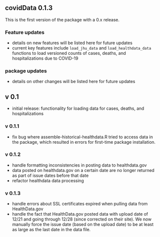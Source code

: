 ## covidData 0.1.3

This is the first version of the package with a 0.x release.

### Feature updates
- details on new features will be listed here for future updates
- current key features include `load_jhu_data` and `load_healthdata_data` functions to load versioned counts of cases, deaths, and hospitalizations due to COVID-19

### package updates
- details on other changes will be listed here for future updates

## v 0.1
 - initial release: functionality for loading data for cases, deaths, and hospitalizations

### v 0.1.1
 - fix bug where assemble-historical-healthdata.R tried to access data in the package,
  which resulted in errors for first-time package installation.

### v 0.1.2
 - handle formatting inconsistencies in posting data to healthdata.gov
 - data posted on healthdata.gov on a certain date are no longer returned as part of issue dates before that date
 - refactor healthdata data processing

### v 0.1.3
 - handle errors about SSL certificates expired when pulling data from HealthData.gov
 - handle the fact that HealthData.gov posted data with upload date of 12/21 and going through 12/28 (since corrected on their site).  We now manually force the issue date (based on the upload date) to be at least as large as the last date in the data file.